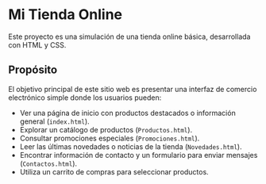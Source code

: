 # Mi Tienda Online

Este proyecto es una simulación de una tienda online básica, desarrollada con HTML y CSS.

## Propósito

El objetivo principal de este sitio web es presentar una interfaz de comercio electrónico simple donde los usuarios pueden:

*   Ver una página de inicio con productos destacados o información general (`index.html`).
*   Explorar un catálogo de productos (`Productos.html`).
*   Consultar promociones especiales (`Promociones.html`).
*   Leer las últimas novedades o noticias de la tienda (`Novedades.html`).
*   Encontrar información de contacto y un formulario para enviar mensajes (`Contactos.html`).
*   Utiliza un carrito de compras para seleccionar productos.